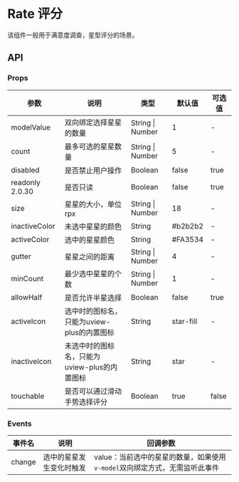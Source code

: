 # Rate 评分

该组件一般用于满意度调查，星型评分的场景。

## API

### Props

| 参数 | 说明 | 类型 | 默认值 | 可选值 |
|------|------|------|--------|--------|
| modelValue | 双向绑定选择星星的数量 | String \| Number | 1 | - |
| count | 最多可选的星星数量 | String \| Number | 5 | - |
| disabled | 是否禁止用户操作 | Boolean | false | true |
| readonly <span class="badge tip">2.0.30</span> | 是否只读 | Boolean | false | true |
| size | 星星的大小，单位rpx | String \| Number | 18 | - |
| inactiveColor | 未选中星星的颜色 | String | #b2b2b2 | - |
| activeColor | 选中的星星颜色 | String | #FA3534 | - |
| gutter | 星星之间的距离 | String \| Number | 4 | - |
| minCount | 最少选中星星的个数 | String \| Number | 1 | - |
| allowHalf | 是否允许半星选择 | Boolean | false | true |
| activeIcon | 选中时的图标名，只能为uview-plus的内置图标 | String | star-fill | - |
| inactiveIcon | 未选中时的图标名，只能为uview-plus的内置图标 | String | star | - |
| touchable | 是否可以通过滑动手势选择评分 | Boolean | true | false |

### Events

| 事件名 | 说明 | 回调参数 |
|------|------|--------|
| change | 选中的星星发生变化时触发 | value：当前选中的星星的数量，如果使用`v-model`双向绑定方式，无需监听此事件 |